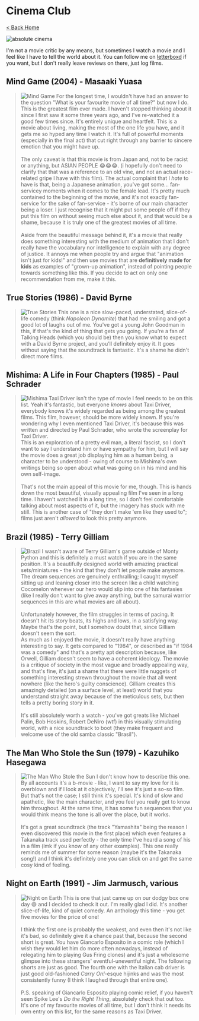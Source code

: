 # Cinema Club

[< Back Home](/)

![absolute cinema](../../images/absolute-cinema.jpg)

I'm not a movie critic by any means, but sometimes I watch a movie and I feel like I have to tell the world about it. You can follow me on [letterboxd](https://boxd.it/6spz7) if you want, but I don't really leave reviews on there, just log films.

## Mind Game (2004) - Masaaki Yuasa

>  ![Mind Game](../../images/mind-game.jpg) For the longest time, I wouldn't have had an answer to the question "What is your favourite movie of all time?" but now I do. This is the greatest film ever made. I haven't stopped thinking about it since I first saw it some three years ago, and I've re-watched it a good few times since. It's entirely unique and heartfelt. This is a movie about living, making the most of the one life you have, and it gets me so hyped any time I watch it. It's full of powerful moments (especially in the final act) that cut right through any barrier to sincere emotion that you might have up.<br><br>The only caveat is that this movie is from Japan and, not to be racist or anything, but ASIAN PEOPLE 😂😂😂. (i hopefully don't need to clarify that that was a reference to an old vine, and not an actual race-related gripe I have with this film). The actual complaint that I _hate_ to have is that, being a Japanese animation, you've got some... fan-servicey moments when it comes to the female lead. It's pretty much contained to the beginning of the movie, and it's not exactly fan-service for the sake of fan-service - it's borne of our main character being a loser. I just recognise that it might put some people off if they put this film on without seeing much else about it, and that would be a shame, because it is truly one of the greatest movies of all time.<br><br>Aside from the beautiful message behind it, it's a movie that really does something interesting with the medium of animation that I don't really have the vocabulary nor intelligence to explain with any degree of justice. It annoys me when people try and argue that "animation isn't just for kids!" and then use movies that are **definitively made for kids** as examples of "grown-up animation", instead of pointing people towards something like this. If you decide to act on only one recommendation from me, make it this.

## True Stories (1986) - David Byrne

> ![True Stories](../../images/true-stories.jpg) This one is a nice slow-paced, understated, slice-of-life comedy (think _Napoleon Dynamite_) that had me smiling and got a good lot of laughs out of me. You've got a young John Goodman in this, if that's the kind of thing that gets you going. If you're a fan of Talking Heads (which you should be) then you know what to expect with a David Byrne project, and you'll definitely enjoy it. It goes without saying that the soundtrack is fantastic. It's a shame he didn't direct more films.

## Mishima: A Life in Four Chapters (1985) - Paul Schrader

> ![Mishima](../../images/mishima.jpg) Taxi Driver isn't the type of movie I feel needs to be on this list. Yeah it's fantastic, but everyone _knows_ about Taxi Driver, everybody knows it's widely regarded as being among the greatest films. This film, however, should be more widely known. If you're wondering why I even mentioned Taxi Driver, it's because this was written and directed by Paul Schrader, who wrote the screenplay for Taxi Driver.<br>This is an exploration of a pretty evil man, a literal fascist, so I don't want to say I understand him or have sympathy for him, but I will say the movie does a great job displaying him as a human being, a character to be understood - owing of course to Mishima's own writings being so open about what was going on in his mind and his own self-image.<br><br>That's not the main appeal of this movie for me, though. This is hands down the most beautiful, visually appealing film I've seen in a long time. I haven't watched it in a long time, so I don't feel comfortable talking about most aspects of it, but the imagery has stuck with me still. This is another case of "they don't make 'em like they used to"; films just aren't _allowed_ to look this pretty anymore.

## Brazil (1985) - Terry Gilliam

> ![Brazil](../../images/brazil.jpg) I wasn't aware of Terry Gilliam's game outside of Monty Python and this is definitely a must watch if you are in the same position. It's a beautifully designed world with amazing practical sets/miniatures - the kind that they don't let people make anymore. The dream sequences are genuinely enthralling; I caught myself sitting up and leaning closer into the screen like a child watching Cocomelon whenever our hero would slip into one of his fantasies (like I really don't want to give away anything, but the samurai warrior sequences in this are what movies are all about).<br><br>Unfortunately however, the film struggles in terms of pacing. It doesn't hit its story beats, its highs and lows, in a satisfying way. Maybe that's the point, but I somehow doubt that, since Gilliam doesn't seem the sort.<br>As much as I enjoyed the movie, it doesn't really have anything interesting to say. It gets compared to "1984", or described as "if 1984 was a comedy" and that's a pretty apt description because, like Orwell, Gilliam doesn't seem to have a coherent ideology. The movie is a critique of society in the most vague and broadly appealing way, and that's fine, it's just a shame that there were little nuggets of something interesting strewn throughout the movie that all went nowhere (like the hero's guilty conscience). Gilliam creates this amazingly detailed (on a surface level, at least) world that you understand straight away because of the meticulous sets, but then tells a pretty boring story in it.<br><br>It's still absolutely worth a watch - you've got greats like Michael Palin, Bob Hoskins, Robert DeNiro (wtf) in this visually stimulating world, with a nice soundtrack to boot (they make frequent and welcome use of the old samba classic "Brasil").

## The Man Who Stole the Sun (1979) - Kazuhiko Hasegawa

> ![The Man Who Stole the Sun](../../images/stole-the-sun.jpg) I don't know how to describe this one. By all accounts it's a b-movie - like, I want to say my love for it is overblown and if I look at it objectively, I'll see it's just a so-so film. But that's not the case; I still think it's special. It's kind of slow and apathetic, like the main character, and you feel you really get to know him throughout. At the same time, it has some fun sequences that you would think means the tone is all over the place, but it works.<br><br>It's got a great soundtrack (the track "Yamashita" being the reason I even discovered this movie in the first place) which even features a Takanaka track used perfectly - the only time I've heard a song of his in a film (lmk if you know of any other examples). This one really reminds me of summer for some reason (maybe it's the Takanaka song!) and I think it's definitely one you can stick on and get the same cosy kind of feeling.

## Night on Earth (1991) - Jim Jarmusch, various

> ![Night on Earth](../../images/night-on-earth.jpg) This is one that just came up on our dodgy box one day 😄 and I decided to check it out. I'm really glad I did. It's another slice-of-life, kind of quiet comedy. An anthology this time - you get five movies for the price of one!<br><br>I think the first one is probably the weakest, and even then it's not like it's bad, so definitely give it a chance past that, because the second short is great. You have Giancarlo Esposito in a comic role (which I wish they would let him do more often nowadays, instead of relegating him to playing Gus Fring clones) and it's just a wholesome glimpse into these strangers' eventful-uneventful night. The following shorts are just as good. The fourth one with the Italian cab driver is just good old-fashioned _Carry On!_-esque hijinks and was the most consistently funny (I think I laughed through that entire one).<br><br>P.S. speaking of Giancarlo Esposito playing comic relief, if you haven't seen Spike Lee's _Do the Right Thing_, absolutely check that out too. It's one of my favourite movies of all time, but I don't think it needs its own entry on this list, for the same reasons as Taxi Driver.